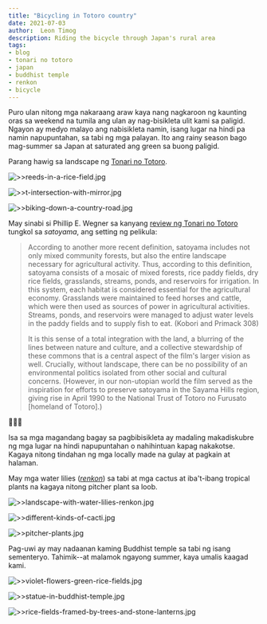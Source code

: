 ```yaml
---
title: "Bicycling in Totoro country"
date: 2021-07-03
author:  Leon Timog
description: Riding the bicycle through Japan's rural area
tags:
- blog
- tonari no totoro
- japan
- buddhist temple
- renkon
- bicycle
---
```

Puro ulan nitong mga nakaraang araw kaya nang nagkaroon ng kaunting oras sa weekend na tumila ang ulan ay nag-bisikleta ulit kami sa paligid. Ngayon ay medyo malayo ang nabisikleta namin, isang lugar na hindi pa namin napupuntahan, sa tabi ng mga palayan. Ito ang rainy season bago mag-summer sa Japan at saturated ang green sa buong paligid.

Parang hawig sa landscape ng [Tonari no Totoro](https://en.wikipedia.org/wiki/My_Neighbor_Totoro).

![>>reeds-in-a-rice-field.jpg](reeds-in-a-rice-field.jpg)

![>>t-intersection-with-mirror.jpg](t-intersection-with-mirror.jpg)

![>>biking-down-a-country-road.jpg](biking-down-a-country-road.jpg)

May sinabi si Phillip E. Wegner sa kanyang [review ng Tonari no Totoro](http://imagetext.english.ufl.edu/archives/v5_2/wegner/) tungkol sa *satoyama*, ang setting ng pelikula:

>According to another more recent definition, satoyama includes not only mixed community forests, but also the entire landscape necessary for agricultural activity. Thus, according to this definition, satoyama consists of a mosaic of mixed forests, rice paddy fields, dry rice fields, grasslands, streams, ponds, and reservoirs for irrigation. In this system, each habitat is considered essential for the agricultural economy. Grasslands were maintained to feed horses and cattle, which were then used as sources of power in agricultural activities. Streams, ponds, and reservoirs were managed to adjust water levels in the paddy fields and to supply fish to eat. (Kobori and Primack 308) 
>
>It is this sense of a total integration with the land, a blurring of the lines between nature and culture, and a collective stewardship of these commons that is a central aspect of the film's larger vision as well. Crucially, without landscape, there can be no possibility of an environmental politics isolated from other social and cultural concerns. (However, in our non-utopian world the film served as the inspiration for efforts to preserve satoyama in the Sayama Hills region, giving rise in April 1990 to the National Trust of Totoro no Furusato [homeland of Totoro].)

🌳🌳🌳

Isa sa mga magandang bagay sa pagbibisikleta ay madaling makadiskubre ng mga lugar na hindi napupuntahan o nahihintuan kapag nakakotse. Kagaya nitong tindahan ng mga locally made na gulay at pagkain at halaman.

May mga water lilies (*[renkon](https://en.wikipedia.org/wiki/Nelumbo_nucifera)*) sa tabi at mga cactus at iba't-ibang tropical plants na kagaya nitong pitcher plant sa loob.

![>>landscape-with-water-lilies-renkon.jpg](landscape-with-water-lilies-renkon.jpg)

![>>different-kinds-of-cacti.jpg](different-kinds-of-cacti.jpg)

![>>pitcher-plants.jpg](pitcher-plants.jpg)

Pag-uwi ay may nadaanan kaming Buddhist temple sa tabi ng isang sementeryo. Tahimik--at malamok ngayong summer, kaya umalis kaagad kami.

![>>violet-flowers-green-rice-fields.jpg](violet-flowers-green-rice-fields.jpg)

![>>statue-in-buddhist-temple.jpg](statue-in-buddhist-temple.jpg)

![>>rice-fields-framed-by-trees-and-stone-lanterns.jpg](rice-fields-framed-by-trees-and-stone-lanterns.jpg)